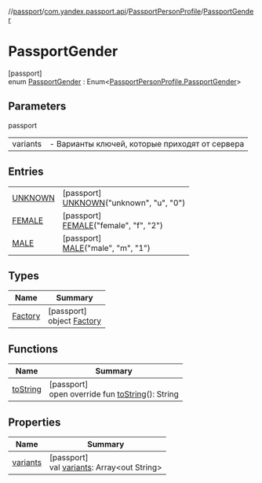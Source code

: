 //[passport](../../../../index.md)/[com.yandex.passport.api](../../index.md)/[PassportPersonProfile](../index.md)/[PassportGender](index.md)

# PassportGender

[passport]\
enum [PassportGender](index.md) : Enum&lt;[PassportPersonProfile.PassportGender](index.md)&gt;

## Parameters

passport

| | |
|---|---|
| variants | -     Варианты ключей, которые приходят от сервера |

## Entries

| | |
|---|---|
| [UNKNOWN](-u-n-k-n-o-w-n/index.md) | [passport]<br>[UNKNOWN](-u-n-k-n-o-w-n/index.md)(&quot;unknown&quot;, &quot;u&quot;, &quot;0&quot;) |
| [FEMALE](-f-e-m-a-l-e/index.md) | [passport]<br>[FEMALE](-f-e-m-a-l-e/index.md)(&quot;female&quot;, &quot;f&quot;, &quot;2&quot;) |
| [MALE](-m-a-l-e/index.md) | [passport]<br>[MALE](-m-a-l-e/index.md)(&quot;male&quot;, &quot;m&quot;, &quot;1&quot;) |

## Types

| Name | Summary |
|---|---|
| [Factory](-factory/index.md) | [passport]<br>object [Factory](-factory/index.md) |

## Functions

| Name | Summary |
|---|---|
| [toString](to-string.md) | [passport]<br>open override fun [toString](to-string.md)(): String |

## Properties

| Name | Summary |
|---|---|
| [variants](variants.md) | [passport]<br>val [variants](variants.md): Array&lt;out String&gt; |
